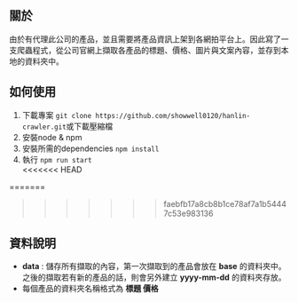 ## 關於   
   
由於有代理此公司的產品，並且需要將產品資訊上架到各網拍平台上。因此寫了一支爬蟲程式，從公司官網上擷取各產品的標題、價格、圖片與文案內容，並存到本地的資料夾中。   


## 如何使用   
1. 下載專案 `git clone https://github.com/showwell0120/hanlin-crawler.git`或下載壓縮檔
2. 安裝node & npm 
3. 安裝所需的dependencies  `npm install`   
4. 執行 `npm run start`   
<<<<<<< HEAD
  

=======

   
>>>>>>> faebfb17a8cb8b1ce78af7a1b54447c53e983136
## 資料說明   
- **data** : 儲存所有擷取的內容，第一次擷取到的產品會放在 **base** 的資料夾中。之後的擷取若有新的產品的話，則會另外建立 **yyyy-mm-dd** 的資料夾存放。
- 每個產品的資料夾名稱格式為 **標題 價格**
